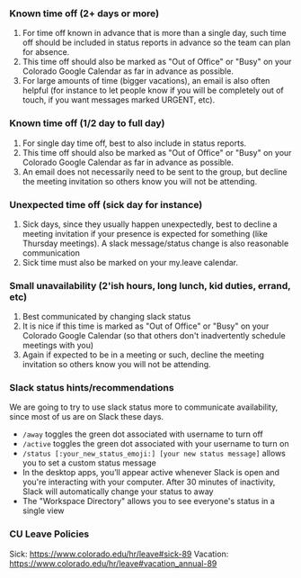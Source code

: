 ### Known time off (2+ days or more)

1. For time off known in advance that is more than a single day, such time off should be included in status reports in advance so the team can plan for absence.
2. This time off should also be marked as "Out of Office" or "Busy" on your Colorado Google Calendar as far in advance as possible.
3. For large amounts of time (bigger vacations), an email is also often helpful (for instance to let people know if you will be completely out of touch, if you want messages marked URGENT, etc).

### Known time off (1/2 day to full day)

1. For single day time off, best to also include in status reports.
2. This time off should also be marked as "Out of Office" or "Busy" on your Colorado Google Calendar as far in advance as possible.
3. An email does not necessarily need to be sent to the group, but decline the meeting invitation so others know you will not be attending.

### Unexpected time off (sick day for instance)

1. Sick days, since they usually happen unexpectedly, best to decline a meeting invitation if your presence is expected for something (like Thursday meetings). A slack message/status change is also reasonable communication
2. Sick time must also be marked on your my.leave calendar.

### Small unavailability (2'ish hours, long lunch, kid duties, errand, etc)

1. Best communicated by changing slack status
2. It is nice if this time is marked as "Out of Office" or "Busy" on your Colorado Google Calendar (so that others don't inadvertently schedule meetings with you)
3. Again if expected to be in a meeting or such, decline the meeting invitation so others know you will not be attending.

### Slack status hints/recommendations

We are going to try to use slack status more to communicate availability, since most of us are on Slack these days.

- `/away` toggles the green dot associated with username to turn off
- `/active` toggles the green dot associated with your username to turn on
- `/status [:your_new_status_emoji:] [your new status message]` allows you to set a custom status message
- In the desktop apps, you’ll appear active whenever Slack is open and you're interacting with your computer. After 30 minutes of inactivity, Slack will automatically change your status to away
- The "Workspace Directory" allows you to see everyone's status in a single view

### CU Leave Policies
Sick: https://www.colorado.edu/hr/leave#sick-89
Vacation: https://www.colorado.edu/hr/leave#vacation_annual-89
